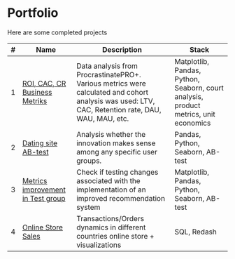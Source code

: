# Portfolio
Here are some completed projects

|#|Name|Description|Stack|
|--|----------------------------|-----------------|------------|
|1|[ROI, CAC, CR Business Metriks](https://github.com/runaevalina/Portfolio/blob/main/ROI%2C%20CAC%2C%20CR.ipynb)|Data analysis from ProcrastinatePRO+. Various metrics were calculated and cohort analysis was used: LTV, CAC, Retention rate, DAU, WAU, MAU, etc.|Matplotlib, Pandas, Python, Seaborn, court analysis, product metrics, unit economics|
|2|[Dating site AB-test](https://github.com/runaevalina/Portfolio/blob/main/Dating_site_AB-test.ipynb)|Analysis whether the innovation makes sense among any specific user groups.|Pandas, Python, Seaborn, AB-test|
|3|[Metrics improvement in Test group](https://github.com/runaevalina/Portfolio/blob/main/Final_project_AB.ipynb)|Check if testing changes associated with the implementation of an improved recommendation system|Matplotlib, Pandas, Python, Seaborn, AB-test|
|4|[Online Store Sales](https://github.com/runaevalina/Portfolio/blob/main/Online_store_sales(SQL).pdf)|Transactions/Orders dynamics in different countries online store + visualizations|SQL, Redash|

